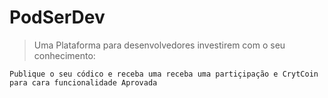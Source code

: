 # PodSerDev

> Uma Plataforma para desenvolvedores investirem com o seu conhecimento: 

```
Publique o seu códico e receba uma receba uma partiçipação e CrytCoin para cara funcionalidade Aprovada
```